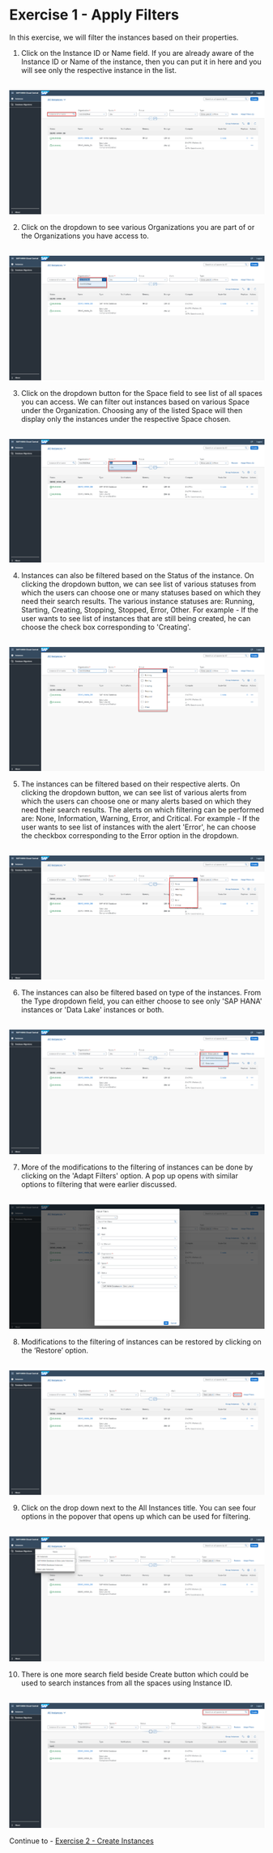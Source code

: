 # Exercise 1 - Apply Filters

In this exercise, we will filter the instances based on their properties.


1. Click on the Instance ID or Name field. If you are already aware of the Instance ID or Name of the instance, then you can put it in here and you will see only the respective instance in the list. 

<br>![](/exercises/ex1/images/1.png)

2. Click on the dropdown to see various Organizations you are part of or the Organizations you have access to.

<br>![](/exercises/ex1/images/2.png)

3. Click on the dropdown button for the Space field to see list of all spaces you can access. We can filter out instances based on various Space under the Organization. Choosing any of the listed Space will then display only the instances under the respective Space chosen.

<br>![](/exercises/ex1/images/3.png)

4. Instances can also be filtered based on the Status of the instance. On clicking the dropdown button, we can see list of various statuses from which the users can choose one or many statuses based on which they need their search results. The various instance statuses are: Running, Starting, Creating, Stopping, Stopped, Error, Other.
For example - If the user wants to see list of instances that are still being created, he can choose the check box corresponding to 'Creating'. 

<br>![](/exercises/ex1/images/4.png)

5. The instances can be filtered based on their respective alerts. On clicking the dropdown button, we can see list of various alerts from which the users can choose one or many alerts based on which they need their search results. The alerts on which filtering can be performed are: None, Information, Warning, Error, and Critical.
For example - If the user wants to see list of instances with the alert 'Error', he can choose the checkbox corresponding to the Error option in the dropdown.

<br>![](/exercises/ex1/images/5.png)

6. The instances can also be filtered based on type of the instances. From the Type dropdown field, you can either choose to see only 'SAP HANA' instances or 'Data Lake' instances or both.

<br>![](/exercises/ex1/images/6.png)

7. More of the modifications to the filtering of instances can be done by clicking on the 'Adapt Filters' option. A pop up opens with similar options to filtering that were earlier discussed.

<br>![](/exercises/ex1/images/7.png)

8. Modifications to the filtering of instances can be restored by clicking on the ‘Restore’ option. 

<br>![](/exercises/ex1/images/8.png)

9. Click on the drop down next to the All Instances title. You can see four options in the popover that opens up which can be used for filtering.

<br>![](/exercises/ex1/images/9.png)

10. There is one more search field beside Create button which could be used to search instances from all the spaces using Instance ID.

<br>![](/exercises/ex1/images/10.png)

Continue to - [Exercise 2 - Create Instances](../ex2/README.md)

